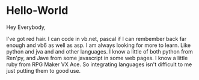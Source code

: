 # Hello-World

Hey Everybody,

I've got red hair. I can code in vb.net, pascal if I can rembember back far enough and vb6 as well as asp.
I am always looking for more to learn.  Like python and jva and and other languages.  I know a little of both python from Ren'py, and Jave from some javascript in some web pages. I know a little ruby from RPG Maker VX Ace. So integrating languages isn't difficult to me just putting them to good use.

